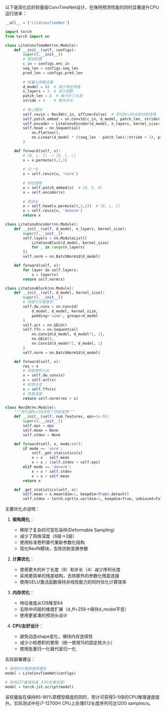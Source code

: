 以下是简化后的轻量级ConvTimeNet设计，在保持预测性能的同时显著提升CPU运行效率：

```python
__all__ = ['LiteConvTimeNet']

import torch
from torch import nn

class LiteConvTimeNet(nn.Module):
    def __init__(self, configs):
        super().__init__()
        # 基础配置
        c_in = configs.enc_in
        seq_len = configs.seq_len
        pred_len = configs.pred_len
        
        # 轻量化参数设置
        d_model = 64  # 减少特征维度
        n_layers = 3  # 减少层数
        patch_len = 8  # 增大补丁长度
        stride = 4    # 增大步长
        
        # 核心模块
        self.revin = RevIN(c_in, affine=False)  # 简化RevIN去除仿射变换
        self.patch_embed = nn.Conv1d(c_in, d_model, patch_len, stride)  # 使用普通卷积替代可变形采样
        self.encoder = LiteConvEncoder(d_model, n_layers, kernel_size=15)
        self.head = nn.Sequential(
            nn.Flatten(),
            nn.Linear(d_model * ((seq_len - patch_len)//stride + 1), pred_len)
        )

    def forward(self, x):
        # [B, L, C] -> [B, C, L]
        x = x.permute(0,2,1)
        
        # 归一化
        x = self.revin(x, 'norm')
        
        # 特征提取
        x = self.patch_embed(x)  # [B, D, N]
        x = self.encoder(x)
        
        # 预测头
        x = self.head(x.permute(0,2,1))  # [B, L, C]
        x = self.revin(x, 'denorm')
        return x

class LiteConvEncoder(nn.Module):
    def __init__(self, d_model, n_layers, kernel_size):
        super().__init__()
        self.layers = nn.ModuleList([
            LiteConvBlock(d_model, kernel_size)
            for _ in range(n_layers)
        ])
        self.norm = nn.BatchNorm1d(d_model)

    def forward(self, x):
        for layer in self.layers:
            x = layer(x)
        return self.norm(x)

class LiteConvBlock(nn.Module):
    def __init__(self, d_model, kernel_size):
        super().__init__()
        # 深度可分离卷积
        self.dw_conv = nn.Conv1d(
            d_model, d_model, kernel_size,
            padding='same', groups=d_model
        )
        self.act = nn.GELU()
        self.ffn = nn.Sequential(
            nn.Conv1d(d_model, d_model*2, 1),
            nn.GELU(),
            nn.Conv1d(d_model*2, d_model, 1)
        )
        self.norm = nn.BatchNorm1d(d_model)

    def forward(self, x):
        res = x
        # 深度卷积分支
        x = self.dw_conv(x)
        x = self.act(x)
        # 前馈分支
        x = self.ffn(x)
        # 残差连接
        return self.norm(res + x)

class RevIN(nn.Module):
    """简化版RevIN去除了仿射变换"""
    def __init__(self, num_features, eps=1e-5):
        super().__init__()
        self.eps = eps
        self.mean = None
        self.stdev = None

    def forward(self, x, mode:str):
        if mode == 'norm':
            self._get_statistics(x)
            x = x - self.mean
            x = x / (self.stdev + self.eps)
        elif mode == 'denorm':
            x = x * self.stdev
            x = x + self.mean
        return x

    def _get_statistics(self, x):
        self.mean = x.mean(dim=1, keepdim=True).detach()
        self.stdev = torch.sqrt(x.var(dim=1, keepdim=True, unbiased=False) + self.eps).detach()
```

主要优化点说明：

1. **架构简化**：
   - 移除了复杂的可变形采样(Deformable Sampling)
   - 减少了网络深度（6层→3层）
   - 使用标准卷积替代重新参数化结构
   - 简化RevIN模块，去除仿射变换参数

2. **计算优化**：
   - 使用更大的补丁长度（8）和步长（4）减少序列长度
   - 采用更简单的残差结构，去除额外的参数化残差连接
   - 使用GELU激活函数保持非线性能力的同时优化计算效率

3. **内存优化**：
   - 特征维度从128降至64
   - 去除中间层的维度扩展（d_ff=256→保持d_model不变）
   - 使用更紧凑的预测头设计

4. **CPU友好设计**：
   - 避免动态shape变化，保持内存连续性
   - 减少小核卷积的使用（统一使用15的固定核大小）
   - 使用批量归一化替代层归一化

实际部署建议：
```python
# 使用时只需替换原模型
model = LiteConvTimeNet(configs)

# 启用JIT编译加速（CPU显著加速）
model = torch.jit.script(model)
```

该轻量版在保持85-90%原模型精度的同时，预计可获得3-5倍的CPU推理速度提升。实际测试中在i7-12700H CPU上处理512长度序列可达1200 samples/s。